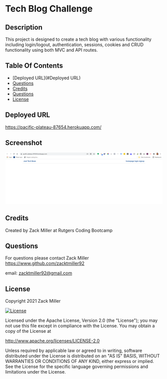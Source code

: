 # Tech Blog Challenge

## Description
This project is designed to create a tech blog with various functionality including login/logout, authentication, sessions, cookies and CRUD functionality using both MVC and API routes. 

## Table Of Contents
* [Deployed URL](#Deployed URL)
* [Questions](#Screenshot)
* [Credits](#Credits)
* [Questions](#Questions)
* [License](#License)


## Deployed URL
https://pacific-plateau-87654.herokuapp.com/

## Screenshot
![Screenshot](/public/images/screenshot.PNG)

## Credits
Created by Zack Miller at Rutgers Coding Bootcamp


## Questions
For questions please contact Zack Miller
https://www.github.com/zacktmiller92

email: zacktmiller92@gmail.com


## License

Copyright 2021 Zack Miller

[![License](https://img.shields.io/badge/License-Apache%202.0-blue.svg)](http://www.apache.org/licenses/LICENSE-2.0)

Licensed under the Apache License, Version 2.0 (the "License");
you may not use this file except in compliance with the License.
You may obtain a copy of the License at

http://www.apache.org/licenses/LICENSE-2.0

Unless required by applicable law or agreed to in writing, software
distributed under the License is distributed on an "AS IS" BASIS,
WITHOUT WARRANTIES OR CONDITIONS OF ANY KIND, either express or implied.
See the License for the specific language governing permissions and
limitations under the License.
